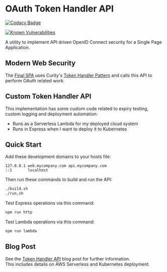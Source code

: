 # OAuth Token Handler API

[![Codacy Badge](https://app.codacy.com/project/badge/Grade/bc52d166f1624ef9a2c0cfbf283deb23)](https://www.codacy.com/gh/gary-archer/oauth.webproxyapi/dashboard?utm_source=github.com&amp;utm_medium=referral&amp;utm_content=gary-archer/oauth.webproxyapi&amp;utm_campaign=Badge_Grade)

[![Known Vulnerabilities](https://snyk.io/test/github/gary-archer/oauth.webproxyapi/badge.svg?targetFile=package.json)](https://snyk.io/test/github/gary-archer/oauth.webproxyapi?targetFile=package.json)

A utility to implement API driven OpenID Connect security for a Single Page Application.

## Modern Web Security

The [Final SPA](https://github.com/gary-archer/oauth.websample.final) uses Curity's [Token Handler Pattern](https://github.com/curityio/web-oauth-via-bff) and calls this API to perform OAuth related work.

## Custom Token Handler API

This implementation has some custom code related to expiry testing, custom logging and deployment automation:

- Runs as a Serverless Lambda for my deployed cloud system
- Runs in Express when I want to deploy it to Kubernetes

## Quick Start

Add these development domains to your hosts file:

```text
127.0.0.1 web.mycompany.com api.mycompany.com
::1       localhost
````

Then run these commands to build and run the API:

```bash
./build.sh
./run.sh
```

Test Express operations via this command:

```bash
npm run http
```

Test Lambda operations via this command:

```bash
npm run lambda
```

## Blog Post

See the [Token Handler API](https://authguidance.com/2019/04/08/web-reverse-proxy-implementation/) blog post for further information.\
This includes details on AWS Serverless and Kubernetes deployment.
